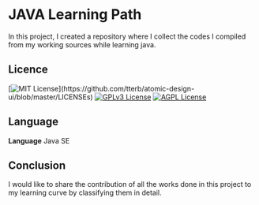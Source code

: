 
# JAVA Learning Path

In this project, I created a repository where I collect the codes I compiled from my working sources while learning java.

## Licence

[![MIT License](https://img.shields.io/apm/l/atomic-design-ui.svg?)](https://github.com/tterb/atomic-design-ui/blob/master/LICENSEs)
[![GPLv3 License](https://img.shields.io/badge/License-GPL%20v3-yellow.svg)](https://opensource.org/licenses/)
[![AGPL License](https://img.shields.io/badge/license-AGPL-blue.svg)](http://www.gnu.org/licenses/agpl-3.0)

  
## Language

**Language** Java SE

  
## Conclusion

I would like to share the contribution of all the works done in this project to my learning curve by classifying them in detail.
  